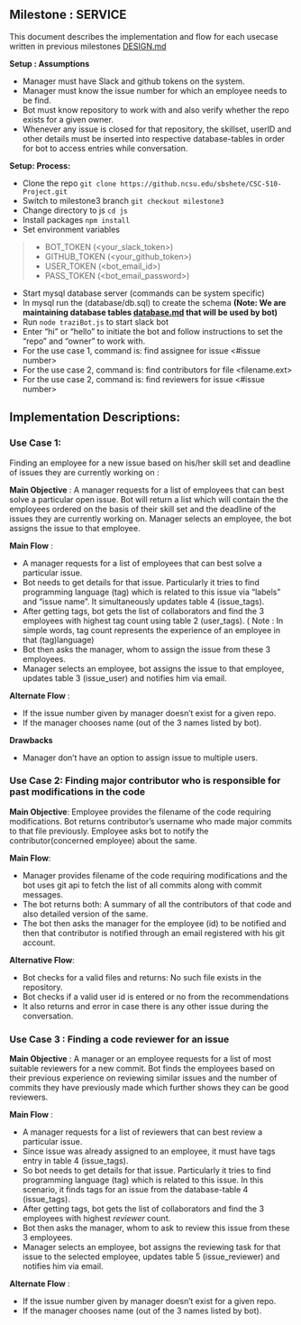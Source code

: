 ## Milestone : SERVICE

This document describes the implementation and flow for each usecase written in previous milestones [DESIGN.md](https://github.ncsu.edu/sbshete/CSC-510-Project/blob/master/DESIGN.md)  

**Setup : Assumptions** 
* Manager must have Slack and github tokens on the system. 
* Manager must know the issue number for which an employee needs to be find. 
* Bot must know repository to work with and also verify whether the repo exists for a given 
owner.
* Whenever any issue is closed for that repository, the skillset, userID and other details must be inserted into respective database-tables in order for bot to access entries while conversation.

**Setup: Process:**  
* Clone the repo  ```git clone https://github.ncsu.edu/sbshete/CSC-510-Project.git```  
* Switch to milestone3 branch  ```git checkout milestone3```  
* Change directory to js  ```cd js```  
* Install packages  ```npm install```  
* Set environment variables     
>* BOT_TOKEN (<your_slack_token>)  
>* GITHUB_TOKEN (<your_github_token>)  
>* USER_TOKEN (<bot_email_id>)  
>* PASS_TOKEN (<bot_email_password>)  
  
* Start mysql database server (commands can be system specific)  
* In mysql run the (database/db.sql) to create the schema **(Note: We are maintaining database tables [database.md]() that will be used by bot)**   
* Run ```node traziBot.js``` to start slack bot  
* Enter “hi” or “hello” to initiate the bot and follow instructions to set the “repo” and “owner” to work with.  
* For the use case 1, command is: find assignee for issue <#issue number>  
* For the use case 2, command is: find contributors for file <filename.ext>  
* For the use case 2, command is: find reviewers for issue <#issue number>  


## Implementation Descriptions:

### Use Case 1:
Finding an employee for a new issue based on his/her skill set and deadline of issues they are currently working on : 

**Main Objective** :
 A manager requests for a list of employees that can best solve a particular open issue. Bot will return a list which will contain the the employees ordered on the basis of their skill set and the deadline of the issues they are currently working on. Manager selects an employee, the bot assigns the issue to that employee.

**Main Flow** :  
  * A manager requests for a list of employees that can best solve a particular issue. 
  * Bot needs to get details for that issue. Particularly it tries to find programming language (tag) which is related to this issue via “labels” and “issue name”. It simultaneously updates table 4 (issue_tags). 
  * After getting tags, bot gets the list of collaborators and find the 3 employees with highest tag count using table 2 (user_tags). ( Note : In simple words, tag count represents the experience of an employee in that (tag)language)
  *  Bot then asks the manager, whom to assign the issue from these 3 employees.
  *  Manager selects an employee, bot assigns the issue to that employee, updates table 3 (issue_user) and notifies him via email. 

**Alternate Flow** :
* If the issue number given by manager doesn’t exist for a given repo.
* If the manager chooses name (out of the 3 names listed by bot).

**Drawbacks**
 * Manager don’t have an option to assign issue to multiple users.


### Use Case 2: Finding major contributor who is responsible for past modifications in the code 

**Main Objective**:
  Employee provides the filename of the code requiring modifications. Bot returns contributor’s username who made major commits to that file previously. Employee asks bot to notify the contributor(concerned employee) about the same.

**Main Flow**: 
* Manager provides filename of the code requiring modifications and the bot uses git api to fetch the list of all commits along with commit messages. 
* The bot returns both: A summary of all the contributors of that code and also detailed version of the same.
* The bot then asks the manager for the employee (id) to be notified and then that contributor is notified through an email registered with his git account.

**Alternative Flow**:
* Bot checks for a valid files and returns: No such file exists in the repository. 
* Bot checks if a valid user id is entered or no from the recommendations
* It also returns and error in case there is any other issue during the conversation. 

### Use Case 3 : Finding a code reviewer for an issue

   **Main Objective** :
  A manager or an employee requests for a list of most suitable reviewers for a new commit. Bot finds the employees based on their previous experience on reviewing similar issues and the number of commits they have previously made which further shows  they can be good reviewers. 
  
   **Main Flow** : 
  * A manager requests for a list of reviewers that can best review a particular issue. 
  * Since issue was already assigned to an employee, it must have tags entry in table 4 (issue_tags). 
  * So bot needs to get details for that issue. Particularly it tries to find programming language (tag) which is related to this issue. In this scenario, it finds tags for an issue from the database-table 4 (issue_tags). 
  * After getting tags, bot gets the list of collaborators and find the 3 employees with highest *reviewer* count. 
  *  Bot then asks the manager, whom to ask to review this issue from these 3 employees.
  *  Manager selects an employee, bot assigns the reviewing task for that issue to the selected employee, updates table 5 (issue_reviewer) and notifies him via email. 

**Alternate Flow** : 
* If the issue number given by manager doesn’t exist for a given repo.
* If the manager chooses name (out of the 3 names listed by bot).
